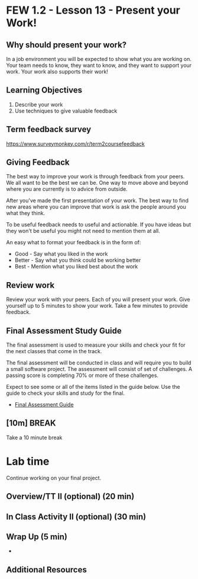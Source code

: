 <!-- .slide: data-background="./Images/header.svg" data-background-repeat="none" data-background-size="40% 40%" data-background-position="center 10%" class="header" -->
# FEW 1.2 - Lesson 13 - Present your Work!

<!-- Put a link to the slides so that students can find them -->

<!-- ➡️ [**Slides**](/Syllabus-Template/Slides/Lesson1.html ':ignore') -->

<!-- > -->

## Why should present your work? 

In a job environment you will be expected to show what you are working on. Your team needs to know, they want to know, and they want to support your work. Your work also supports their work! 

<!-- > -->

## Learning Objectives

1. Describe your work
1. Use techniques to give valuable feedback

<!--  -->

## Term feedback survey

https://www.surveymonkey.com/r/term2coursefeedback

<!-- > -->

## Giving Feedback

The best way to improve your work is through feedback from your peers. We all want to be the best we can be. One way to move above and beyond where you are currently is to advice from outside. 

After you've made the first presentation of your work. The best way to find new areas where you can improve that work is ask the people around you what they think. 

To be useful feedback needs to useful and actionable. If you have ideas but they won't be useful you might not need to mention them at all.

An easy what to format your feedback is in the form of: 

- Good - Say what you liked in the work
- Better - Say what you think could be working better
- Best - Mention what you liked best about the work

<!-- > -->

## Review work

Review your work with your peers. Each of you will present your work. Give yourself up to 5 minutes to show your work. Take a few minutes to provide feedback.

## Final Assessment Study Guide 

The final assessment is used to measure your skills and check your fit for the next classes that come in the track. 

The final assessment will be conducted in class and will require you to build a small software project. The assessment will consist of set of challenges. A passing score is completing 70% or more of these challenges. 

Expect to see some or all of the items listed in the guide below. Use the guide to check your skills and study for the final. 

- [Final Assessment Guide](../final-assessment-guide.md)

<!-- .slide: data-background="#087CB8" -->
## [**10m**] BREAK

Take a 10 minute break

# Lab time

Continue working on your final project.

## Overview/TT II (optional) (20 min)



## In Class Activity II (optional) (30 min)



## Wrap Up (5 min)

- 

<!-- > -->

## Additional Resources



<!-- 

## Minute-by-Minute

| **Elapsed** | **Time** | **Activity** |
| ----------- | -------- | ------------ |
| 0:00 | 0:05 | [Why you should know this](#why-you-should-know-this) |
| 0:05 | 0:15 | [Learning Objectives](#learning-objectives) |
| 0:20 | 0:30 | In Class Activity I |
| 0:50 | 0:10 | BREAK |
| 1:00 | 0:45 | In Class Activity II |
| 1:45 | 0:05 | Wrap up review objectives | 

-->
